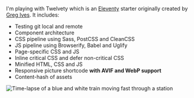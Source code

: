 I'm playing with Twelvety which is an [Eleventy](https://www.11ty.dev) starter originally created by [Greg Ives](https://gregives.co.uk). It includes:

- Testing git local and remote
- Component architecture
- CSS pipeline using Sass, PostCSS and CleanCSS
- JS pipeline using Browserify, Babel and Uglify
- Page-specific CSS and JS
- Inline critical CSS and defer non-critical CSS
- Minified HTML, CSS and JS
- Responsive picture shortcode **with AVIF and WebP support**
- Content-hash of assets

<!-- Markdown images will automatically use the responsive picture shortcode -->
![Time-lapse of a blue and white train moving fast through a station](train.jpg)
